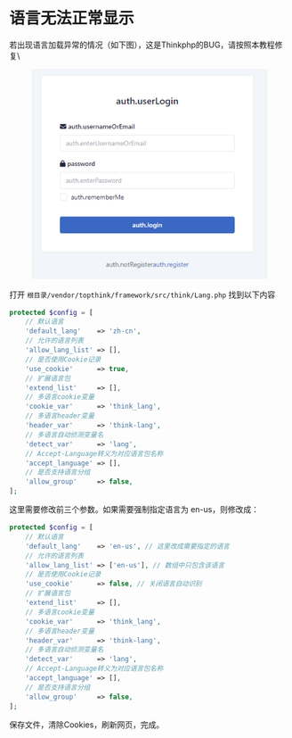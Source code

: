 # 语言无法正常显示

若出现语言加载异常的情况（如下图），这是Thinkphp的BUG，请按照本教程修复\


<figure><img src="../../.gitbook/assets/image.png" alt=""><figcaption></figcaption></figure>

&#x20;打开 `根目录/vendor/topthink/framework/src/think/Lang.php` 找到以下内容

```php
protected $config = [
    // 默认语言
    'default_lang'    => 'zh-cn',
    // 允许的语言列表
    'allow_lang_list' => [],
    // 是否使用Cookie记录
    'use_cookie'      => true,
    // 扩展语言包
    'extend_list'     => [],
    // 多语言cookie变量
    'cookie_var'      => 'think_lang',
    // 多语言header变量
    'header_var'      => 'think-lang',
    // 多语言自动侦测变量名
    'detect_var'      => 'lang',
    // Accept-Language转义为对应语言包名称
    'accept_language' => [],
    // 是否支持语言分组
    'allow_group'     => false,
];
```

这里需要修改前三个参数。如果需要强制指定语言为 en-us，则修改成：

```php
protected $config = [
    // 默认语言
    'default_lang'    => 'en-us', // 这里改成需要指定的语言
    // 允许的语言列表
    'allow_lang_list' => ['en-us'], // 数组中只包含该语言
    // 是否使用Cookie记录
    'use_cookie'      => false, // 关闭语言自动识别
    // 扩展语言包
    'extend_list'     => [],
    // 多语言cookie变量
    'cookie_var'      => 'think_lang',
    // 多语言header变量
    'header_var'      => 'think-lang',
    // 多语言自动侦测变量名
    'detect_var'      => 'lang',
    // Accept-Language转义为对应语言包名称
    'accept_language' => [],
    // 是否支持语言分组
    'allow_group'     => false,
];
```

保存文件，清除Cookies，刷新网页，完成。
